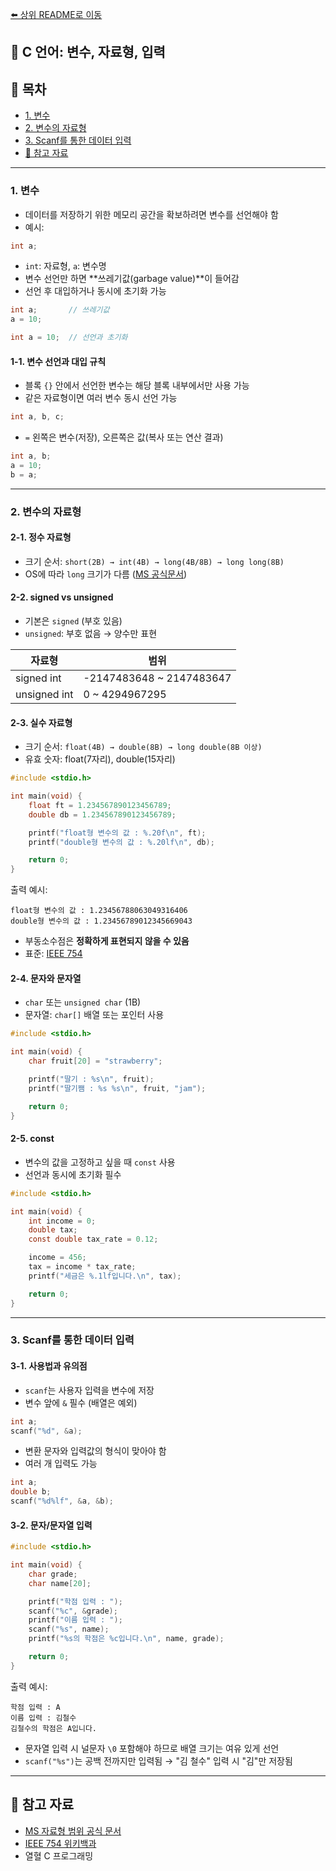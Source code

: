 [⬅️ 상위 README로 이동](../README.md)

## 📘 C 언어: 변수, 자료형, 입력

## 📌 목차

* [1. 변수](#1-변수)
* [2. 변수의 자료형](#2-변수의-자료형)
* [3. Scanf를 통한 데이터 입력](#3-scanf를-통한-데이터-입력)
* [📌 참고 자료](#-참고-자료)

---

### **1. 변수**

- 데이터를 저장하기 위한 메모리 공간을 확보하려면 변수를 선언해야 함
- 예시:

```c
int a;
```

- `int`: 자료형, `a`: 변수명
- 변수 선언만 하면 **쓰레기값(garbage value)**이 들어감
- 선언 후 대입하거나 동시에 초기화 가능

```c
int a;       // 쓰레기값
a = 10;

int a = 10;  // 선언과 초기화
```

#### 1-1. 변수 선언과 대입 규칙

- 블록 `{}` 안에서 선언한 변수는 해당 블록 내부에서만 사용 가능
- 같은 자료형이면 여러 변수 동시 선언 가능

```c
int a, b, c;
```

- `=` 왼쪽은 변수(저장), 오른쪽은 값(복사 또는 연산 결과)

```c
int a, b;
a = 10;
b = a;
```

---

### **2. 변수의 자료형**

#### 2-1. 정수 자료형

- 크기 순서: `short(2B) → int(4B) → long(4B/8B) → long long(8B)`
- OS에 따라 `long` 크기가 다름 ([MS 공식문서](https://learn.microsoft.com/ko-kr/cpp/cpp/data-type-ranges?view=msvc-170))

#### 2-2. signed vs unsigned

- 기본은 `signed` (부호 있음)
- `unsigned`: 부호 없음 → 양수만 표현

| 자료형 | 범위 |
|--------|------|
| signed int | -2147483648 ~ 2147483647 |
| unsigned int | 0 ~ 4294967295 |

#### 2-3. 실수 자료형

- 크기 순서: `float(4B) → double(8B) → long double(8B 이상)`
- 유효 숫자: float(7자리), double(15자리)

```c
#include <stdio.h>

int main(void) {
    float ft = 1.234567890123456789;
    double db = 1.234567890123456789;

    printf("float형 변수의 값 : %.20f\n", ft);
    printf("double형 변수의 값 : %.20lf\n", db);

    return 0;
}
```

출력 예시:
```
float형 변수의 값 : 1.23456788063049316406
double형 변수의 값 : 1.23456789012345669043
```

- 부동소수점은 **정확하게 표현되지 않을 수 있음**
- 표준: [IEEE 754](https://ko.wikipedia.org/wiki/IEEE_754)

#### 2-4. 문자와 문자열

- `char` 또는 `unsigned char` (1B)
- 문자열: `char[]` 배열 또는 포인터 사용

```c
#include <stdio.h>

int main(void) {
    char fruit[20] = "strawberry";

    printf("딸기 : %s\n", fruit);
    printf("딸기쨈 : %s %s\n", fruit, "jam");

    return 0;
}
```

#### 2-5. const

- 변수의 값을 고정하고 싶을 때 `const` 사용
- 선언과 동시에 초기화 필수

```c
#include <stdio.h>

int main(void) {
    int income = 0;
    double tax;
    const double tax_rate = 0.12;

    income = 456;
    tax = income * tax_rate;
    printf("세금은 %.1lf입니다.\n", tax);

    return 0;
}
```

---

### **3. Scanf를 통한 데이터 입력**

#### 3-1. 사용법과 유의점

- `scanf`는 사용자 입력을 변수에 저장
- 변수 앞에 `&` 필수 (배열은 예외)

```c
int a;
scanf("%d", &a);
```

- 변환 문자와 입력값의 형식이 맞아야 함
- 여러 개 입력도 가능

```c
int a;
double b;
scanf("%d%lf", &a, &b);
```

#### 3-2. 문자/문자열 입력

```c
#include <stdio.h>

int main(void) {
    char grade;
    char name[20];

    printf("학점 입력 : ");
    scanf("%c", &grade);
    printf("이름 입력 : ");
    scanf("%s", name);
    printf("%s의 학점은 %c입니다.\n", name, grade);

    return 0;
}
```

출력 예시:
```
학점 입력 : A
이름 입력 : 김철수
김철수의 학점은 A입니다.
```

- 문자열 입력 시 널문자 `\0` 포함해야 하므로 배열 크기는 여유 있게 선언
- `scanf("%s")`는 공백 전까지만 입력됨 → "김 철수" 입력 시 "김"만 저장됨

---

## 📌 참고 자료

- [MS 자료형 범위 공식 문서](https://learn.microsoft.com/ko-kr/cpp/cpp/data-type-ranges?view=msvc-170)
- [IEEE 754 위키백과](https://ko.wikipedia.org/wiki/IEEE_754)
- 열혈 C 프로그래밍
